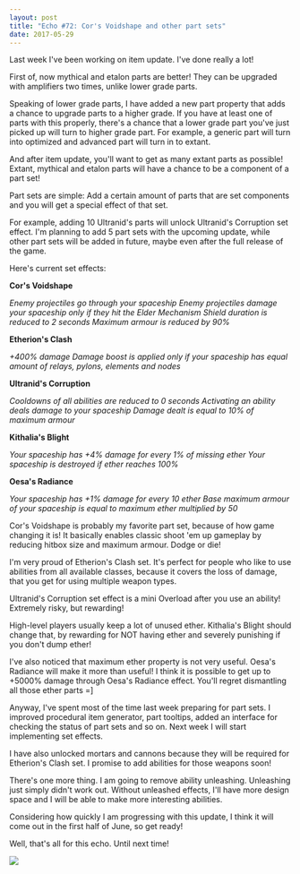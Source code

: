```yaml
---
layout: post
title: "Echo #72: Cor's Voidshape and other part sets"
date: 2017-05-29
---
```


Last week I've been working on item update.
I've done really a lot!

First of, now mythical and etalon parts are better!
They can be upgraded with amplifiers two times, unlike lower grade parts.

Speaking of lower grade parts, I have added a new part property that adds a chance to upgrade parts to a higher grade.
If you have at least one of parts with this properly, there's a chance that a lower grade part you've just picked up will turn to higher grade part.
For example, a generic part will turn into optimized and advanced part will turn in to extant.

And after item update, you'll want to get as many extant parts as possible!
Extant, mythical and etalon parts will have a chance to be a component of a part set!

Part sets are simple: Add a certain amount of parts that are set components and you will get a special effect of that set.

For example, adding 10 Ultranid's parts will unlock Ultranid's Corruption set effect.
I'm planning to add 5 part sets with the upcoming update, while other part sets will be added in future, maybe even after the full release of the game.

Here's current set effects:

**Cor's Voidshape**

*Enemy projectiles go through your spaceship
Enemy projectiles damage your spaceship only if they hit the Elder Mechanism
Shield duration is reduced to 2 seconds
Maximum armour is reduced by 90%*

**Etherion's Clash**

*+400% damage
Damage boost is applied only if your spaceship has equal amount of relays, pylons, elements and nodes*

**Ultranid's Corruption**

*Cooldowns of all abilities are reduced to 0 seconds
Activating an ability deals damage to your spaceship
Damage dealt is equal to 10% of maximum armour*

**Kithalia's Blight**

*Your spaceship has +4% damage for every 1% of missing ether
Your spaceship is destroyed if ether reaches 100%*

**Oesa's Radiance**

*Your spaceship has +1% damage for every 10 ether
Base maximum armour of your spaceship is equal to maximum ether multiplied by 50*

Cor's Voidshape is probably my favorite part set, because of how game changing it is!
It basically enables classic shoot 'em up gameplay by reducing hitbox size and maximum armour.
Dodge or die!

I'm very proud of Etherion's Clash set.
It's perfect for people who like to use abilities from all available classes, because it covers the loss of damage, that you get for using multiple weapon types.

Ultranid's Corruption set effect is a mini Overload after you use an ability!
Extremely risky, but rewarding!

High-level players usually keep a lot of unused ether.
Kithalia's Blight should change that, by rewarding for NOT having ether and severely punishing if you don't dump ether!

I've also noticed that maximum ether property is not very useful.
Oesa's Radiance will make it more than useful!
I think it is possible to get up to +5000% damage through Oesa's Radiance effect.
You'll regret dismantling all those ether parts =]

Anyway, I've spent most of the time last week preparing for part sets.
I improved procedural item generator, part tooltips, added an interface for checking the status of part sets and so on.
Next week I will start implementing set effects.

I have also unlocked mortars and cannons because they will be required for Etherion's Clash set. 
I promise to add abilities for those weapons soon!

There's one more thing.
I am going to remove ability unleashing.
Unleashing just simply didn't work out.
Without unleashed effects, I'll have more design space and I will be able to make more interesting abilities.

Considering how quickly I am progressing with this update, I think it will come out in the first half of June, so get ready!

Well, that's all for this echo.
Until next time!

![](https://github.com/Zuurix/Zuurix.github.io/blob/master/images/echo%2072/Cor's%20Voidshape%202017.05.29.png?raw=true)
